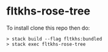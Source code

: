 # fltkhs-rose-tree
To install clone this repo then do:

    > stack build --flag fltkhs:bundled
    > stack exec fltkhs-rose-tree

